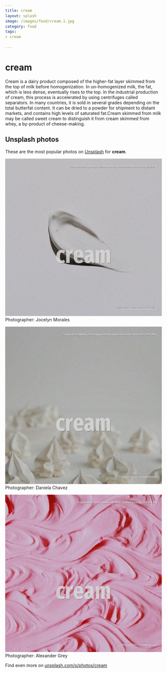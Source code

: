 ```yaml
---
title: cream
layout: splash
image: /images/food/cream.1.jpg
category: food
tags:
- cream

---
```

# cream

Cream is a dairy product composed of the higher-fat layer skimmed from the top of milk before  homogenization. In un-homogenized milk, the fat, which is less dense, eventually rises to the top. In the industrial production of cream, this process is accelerated by using centrifuges called  separators. In many countries, it is sold in several grades depending on the total butterfat content. It can be dried to a powder for shipment to distant markets, and contains high levels of saturated  fat.Cream skimmed from milk may be called sweet cream to distinguish it from cream skimmed from  whey, a by-product of cheese-making. 

 
## Unsplash photos
These are the most popular photos on [Unsplash](https://unsplash.com) for **cream**.
 
![cream](/images/food/cream.1.jpg)
Photographer:  Jocelyn Morales
 
![cream](/images/food/cream.2.jpg)
Photographer:  Daniela Chavez
 
![cream](/images/food/cream.3.jpg)
Photographer:  Alexander Grey
 
Find even more on [unsplash.com/s/photos/cream](https://unsplash.com/s/photos/cream)
 
